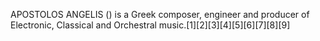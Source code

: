 APOSTOLOS ANGELIS () is a Greek composer, engineer and producer of Εlectronic, Classical and Orchestral music.[1][2][3][4][5][6][7][8][9]
